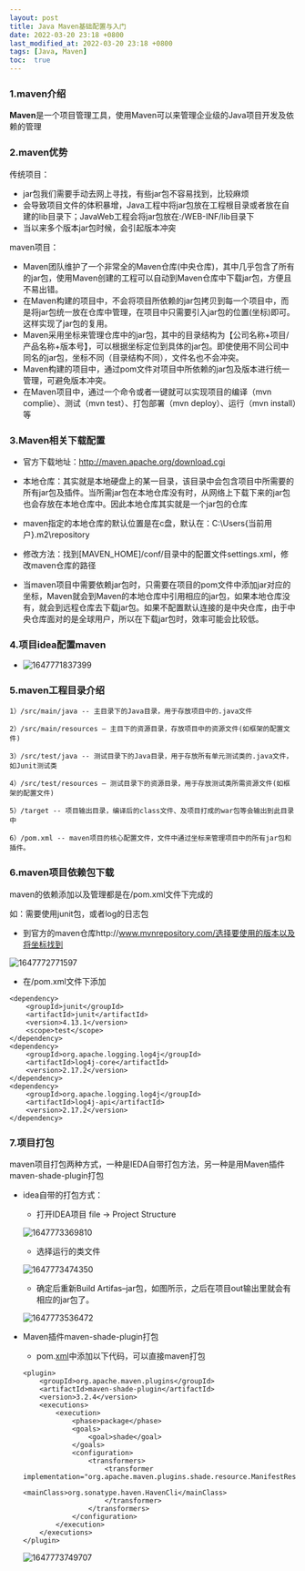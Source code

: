 ```yaml
---
layout: post
title: Java Maven基础配置与入门
date: 2022-03-20 23:18 +0800
last_modified_at: 2022-03-20 23:18 +0800
tags: [Java, Maven]
toc:  true
---
```


### 1.maven介绍

**Maven**是一个项目管理工具，使用Maven可以来管理企业级的Java项目开发及依赖的管理

### 2.maven优势

传统项目：

- jar包我们需要手动去网上寻找，有些jar包不容易找到，比较麻烦
- 会导致项目文件的体积暴增，Java工程中将jar包放在工程根目录或者放在自建的lib目录下；JavaWeb工程会将jar包放在:/WEB-INF/lib目录下
- 当以来多个版本jar包时候，会引起版本冲突

maven项目：

- Maven团队维护了一个非常全的Maven仓库(中央仓库)，其中几乎包含了所有的jar包，使用Maven创建的工程可以自动到Maven仓库中下载jar包，方便且不易出错。
- 在Maven构建的项目中，不会将项目所依赖的jar包拷贝到每一个项目中，而是将jar包统一放在仓库中管理，在项目中只需要引入jar包的位置(坐标)即可。这样实现了jar包的复用。
- Maven采用坐标来管理仓库中的jar包，其中的目录结构为【公司名称+项目/产品名称+版本号】，可以根据坐标定位到具体的jar包。即使使用不同公司中同名的jar包，坐标不同（目录结构不同），文件名也不会冲突。
- Maven构建的项目中，通过pom文件对项目中所依赖的jar包及版本进行统一管理，可避免版本冲突。
- 在Maven项目中，通过一个命令或者一键就可以实现项目的编译（mvn complie）、测试（mvn test）、打包部署（mvn deploy）、运行（mvn install）等

### 3.Maven相关下载配置

- 官方下载地址：http://maven.apache.org/download.cgi

- 本地仓库：其实就是本地硬盘上的某一目录，该目录中会包含项目中所需要的所有jar包及插件。当所需jar包在本地仓库没有时，从网络上下载下来的jar包也会存放在本地仓库中。因此本地仓库其实就是一个jar包的仓库
- maven指定的本地仓库的默认位置是在c盘，默认在：C:\Users\{当前用户}\.m2\repository
- 修改方法：找到[MAVEN_HOME]/conf/目录中的配置文件settings.xml，修改maven仓库的路径
- 当maven项目中需要依赖jar包时，只需要在项目的pom文件中添加jar对应的坐标，Maven就会到Maven的本地仓库中引用相应的jar包，如果本地仓库没有，就会到远程仓库去下载jar包。如果不配置默认连接的是中央仓库，由于中央仓库面对的是全球用户，所以在下载jar包时，效率可能会比较低。

### 4.项目idea配置maven

- ![1647771837399](/image/1647771837399.png)

### 5.maven工程目录介绍

```
1）/src/main/java -- 主目录下的Java目录，用于存放项目中的.java文件

2）/src/main/resources – 主目下的资源目录，存放项目中的资源文件(如框架的配置文件)

3）/src/test/java -- 测试目录下的Java目录，用于存放所有单元测试类的.java文件，如Junit测试类

4）/src/test/resources – 测试目录下的资源目录，用于存放测试类所需资源文件(如框架的配置文件)

5）/target -- 项目输出目录，编译后的class文件、及项目打成的war包等会输出到此目录中

6）/pom.xml -- maven项目的核心配置文件，文件中通过坐标来管理项目中的所有jar包和插件。
```

### 6.maven项目依赖包下载

maven的依赖添加以及管理都是在/pom.xml文件下完成的

如：需要使用junit包，或者log的日志包

- 到官方的maven仓库http://www.mvnrepository.com/选择要使用的版本以及将坐标找到

![1647772771597](/image/1647772771597.png)

- 在/pom.xml文件下添加<dependency></dependency>

```
<dependency>
    <groupId>junit</groupId>
    <artifactId>junit</artifactId>
    <version>4.13.1</version>
    <scope>test</scope>
</dependency>
<dependency>
    <groupId>org.apache.logging.log4j</groupId>
    <artifactId>log4j-core</artifactId>
    <version>2.17.2</version>
</dependency>
<dependency>
    <groupId>org.apache.logging.log4j</groupId>
    <artifactId>log4j-api</artifactId>
    <version>2.17.2</version>
</dependency>
```

### 7.项目打包

maven项目打包两种方式，一种是IEDA自带打包方法，另一种是用Maven插件maven-shade-plugin打包

- idea自带的打包方式：

  - 打开IDEA项目 file -> Project Structure

  ![1647773369810](/image/1647773369810.png)

  - 选择运行的类文件

  ![1647773474350](/image/1647773474350.png)

  - 确定后重新Build Artifas–jar包，如图所示，之后在项目out输出里就会有相应的jar包了。

  ![1647773536472](/image/1647773536472.png)

- Maven插件maven-shade-plugin打包

  - pom.[xml](https://so.csdn.net/so/search?q=xml&spm=1001.2101.3001.7020)中添加以下代码，可以直接maven打包

  ```
  <plugin>
      <groupId>org.apache.maven.plugins</groupId>
      <artifactId>maven-shade-plugin</artifactId>
      <version>3.2.4</version>
      <executions>
          <execution>
              <phase>package</phase>
              <goals>
                  <goal>shade</goal>
              </goals>
              <configuration>
                  <transformers>
                      <transformer implementation="org.apache.maven.plugins.shade.resource.ManifestResourceTransformer">
                          <mainClass>org.sonatype.haven.HavenCli</mainClass>
                      </transformer>
                  </transformers>
              </configuration>
          </execution>
      </executions>
  </plugin>
  ```

  ![1647773749707](/image/1647773749707.png)